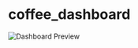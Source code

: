 # coffee_dashboard

![Dashboard Preview](https://github.com/user-attachments/assets/a1f5b7bf-ef72-494a-b9a6-c6cd53f9e9be)
